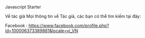 Javascript Starter

Về tác giả
Mọi thông tin về Tác giả, các bạn có thể tìm kiếm tại đây:

Facebook : https://www.facebook.com/profile.php?id=100006373389881&locale=vi_VN
